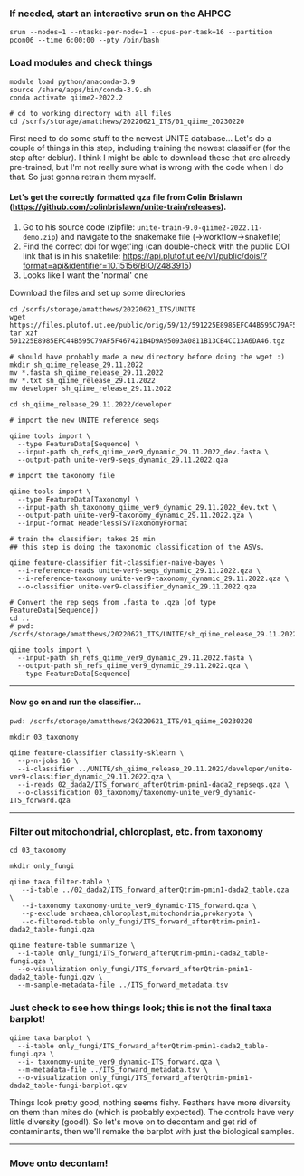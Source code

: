 ### If needed, start an interactive srun on the AHPCC

```
srun --nodes=1 --ntasks-per-node=1 --cpus-per-task=16 --partition pcon06 --time 6:00:00 --pty /bin/bash
```

### Load modules and check things

```
module load python/anaconda-3.9
source /share/apps/bin/conda-3.9.sh
conda activate qiime2-2022.2

# cd to working directory with all files
cd /scrfs/storage/amatthews/20220621_ITS/01_qiime_20230220
```


First need to do some stuff to the newest UNITE database... Let's do a couple of things in this step, including training the newest classifier (for the step after deblur). I think I might be able to download these that are already pre-trained, but I'm not really sure what is wrong with the code when I do that. So just gonna retrain them myself.



#### Let's get the correctly formatted qza file from Colin Brislawn (https://github.com/colinbrislawn/unite-train/releases). 
1. Go to his source code (zipfile: `unite-train-9.0-qiime2-2022.11-demo.zip`) and navigate to the snakemake file (->workflow->snakefile)
2. Find the correct doi for wget'ing (can double-check with the public DOI link that is in his snakefile: https://api.plutof.ut.ee/v1/public/dois/?format=api&identifier=10.15156/BIO/2483915)
3. Looks like I want the 'normal' one

Download the files and set up some directories

```
cd /scrfs/storage/amatthews/20220621_ITS/UNITE
wget https://files.plutof.ut.ee/public/orig/59/12/591225E8985EFC44B595C79AF5F467421B4D9A95093A0811B13CB4CC13A6DA46.tgz
tar xzf 591225E8985EFC44B595C79AF5F467421B4D9A95093A0811B13CB4CC13A6DA46.tgz

# should have probably made a new directory before doing the wget :) 
mkdir sh_qiime_release_29.11.2022
mv *.fasta sh_qiime_release_29.11.2022
mv *.txt sh_qiime_release_29.11.2022
mv developer sh_qiime_release_29.11.2022

cd sh_qiime_release_29.11.2022/developer
```

```
# import the new UNITE reference seqs

qiime tools import \
  --type FeatureData[Sequence] \
  --input-path sh_refs_qiime_ver9_dynamic_29.11.2022_dev.fasta \
  --output-path unite-ver9-seqs_dynamic_29.11.2022.qza
```

```
# import the taxonomy file

qiime tools import \
  --type FeatureData[Taxonomy] \
  --input-path sh_taxonomy_qiime_ver9_dynamic_29.11.2022_dev.txt \
  --output-path unite-ver9-taxonomy_dynamic_29.11.2022.qza \
  --input-format HeaderlessTSVTaxonomyFormat
```

```
# train the classifier; takes 25 min
## this step is doing the taxonomic classification of the ASVs.

qiime feature-classifier fit-classifier-naive-bayes \
  --i-reference-reads unite-ver9-seqs_dynamic_29.11.2022.qza \
  --i-reference-taxonomy unite-ver9-taxonomy_dynamic_29.11.2022.qza \
  --o-classifier unite-ver9-classifier_dynamic_29.11.2022.qza
```

```
# Convert the rep seqs from .fasta to .qza (of type FeatureData[Sequence])
cd ..
# pwd: /scrfs/storage/amatthews/20220621_ITS/UNITE/sh_qiime_release_29.11.2022

qiime tools import \
  --input-path sh_refs_qiime_ver9_dynamic_29.11.2022.fasta \
  --output-path sh_refs_qiime_ver9_dynamic_29.11.2022.qza \
  --type FeatureData[Sequence]
```

---









#### Now go on and run the classifier...

```
pwd: /scrfs/storage/amatthews/20220621_ITS/01_qiime_20230220

mkdir 03_taxonomy
```

```
qiime feature-classifier classify-sklearn \
  --p-n-jobs 16 \
  --i-classifier ../UNITE/sh_qiime_release_29.11.2022/developer/unite-ver9-classifier_dynamic_29.11.2022.qza \
  --i-reads 02_dada2/ITS_forward_afterQtrim-pmin1-dada2_repseqs.qza \
  --o-classification 03_taxonomy/taxonomy-unite_ver9_dynamic-ITS_forward.qza
```










---
### Filter out mitochondrial, chloroplast, etc. from taxonomy

```
cd 03_taxonomy

mkdir only_fungi

qiime taxa filter-table \
   --i-table ../02_dada2/ITS_forward_afterQtrim-pmin1-dada2_table.qza \
   --i-taxonomy taxonomy-unite_ver9_dynamic-ITS_forward.qza \
   --p-exclude archaea,chloroplast,mitochondria,prokaryota \
   --o-filtered-table only_fungi/ITS_forward_afterQtrim-pmin1-dada2_table-fungi.qza 

qiime feature-table summarize \
  --i-table only_fungi/ITS_forward_afterQtrim-pmin1-dada2_table-fungi.qza \
  --o-visualization only_fungi/ITS_forward_afterQtrim-pmin1-dada2_table-fungi.qzv \
  --m-sample-metadata-file ../ITS_forward_metadata.tsv
```


### Just check to see how things look; this is not the final taxa barplot!

```
qiime taxa barplot \
  --i-table only_fungi/ITS_forward_afterQtrim-pmin1-dada2_table-fungi.qza \
  --i- taxonomy-unite_ver9_dynamic-ITS_forward.qza \
  --m-metadata-file ../ITS_forward_metadata.tsv \
  --o-visualization only_fungi/ITS_forward_afterQtrim-pmin1-dada2_table-fungi-barplot.qzv
```

Things look pretty good, nothing seems fishy. Feathers have more diversity on them than mites do (which is probably expected). The controls have very little diversity (good!). So let's move on to decontam and get rid of contaminants, then we'll remake the barplot with just the biological samples.





---

### Move onto decontam!
